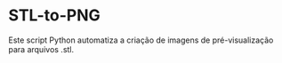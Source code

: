 # STL-to-PNG
Este script Python automatiza a criação de imagens de pré-visualização para arquivos .stl.
